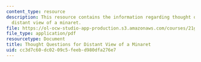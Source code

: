 ```yaml
---
content_type: resource
description: This resource contains the information regarding thought questions for
  distant view of a minaret.
file: https://ol-ocw-studio-app-production.s3.amazonaws.com/courses/21g-022j-international-womens-voices-spring-2004/cc3d7c60dc0209c5feebd980dfa276e7_MIT21G_022JS04_f_ds.pdf
file_type: application/pdf
resourcetype: Document
title: Thought Questions for Distant View of a Minaret
uid: cc3d7c60-dc02-09c5-feeb-d980dfa276e7
---
```

